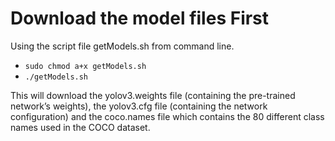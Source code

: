 # Download the model files First
Using the script file getModels.sh from command line.   
 - `sudo chmod a+x getModels.sh`
 - `./getModels.sh`   

This will download the yolov3.weights file (containing the pre-trained network’s weights), the yolov3.cfg file (containing the network configuration) and the coco.names file which contains the 80 different class names used in the COCO dataset.
